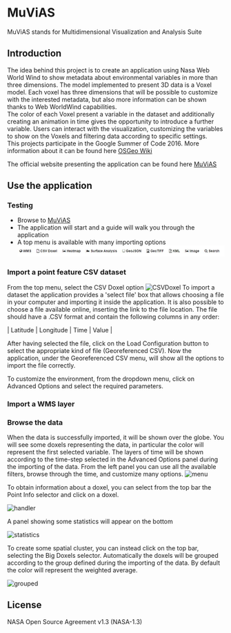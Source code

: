 # MuViAS

MuViAS stands for Multidimensional Visualization and Analysis Suite

## Introduction
The idea behind this project is to create an application using Nasa Web World Wind to show metadata about environmental variables in more than three dimensions. The model implemented to present 3D data is a Voxel model. 
Each voxel has three dimensions that will be possible to customize with the interested metadata, but also more information can be shown thanks to Web WorldWind capabilities. <br> The color of each Voxel present a variable in the dataset and additionally creating an animation in time gives the opportunity to introduce a further variable. 
Users can interact with the visualization, customizing the variables to show on the Voxels and filtering data according to specific settings.<br>
This projects participate in the Google Summer of Code 2016.
More information about it can be found here
[OSGeo Wiki](https//wiki.osgeo.org/wiki/NASA_Web_WorldWind_Multidimension_Visualization_Tool_GSoC_2016)

The official website presenting the application can be found here [MuViAS](http://muvias.eoapps.eu/muvias/)


## Use the application
### Testing
* Browse to [MuViAS](http://muvias.eoapps.eu/muvias/)
* The application will start and a guide will walk you through the application
* A top menu is available with many importing options
![topMenu](documentation/images/topmenu.jpg)
### Import a point feature CSV dataset
From the top menu, select the CSV Doxel option ![CSVDoxel](http://131.175.59.193/gabriele/images/menu_button.jpg)
To import a dataset the application provides a 'select file' box that allows choosing a file in your computer and importing it inside the application.
It is also possible to choose a file available online, inserting the link to the file location. 
The file should have a .CSV format and contain the following columns in any order:

| Latitude | Longitude | Time | Value |

After having selected the file, click on the Load Configuration button to select the appropriate kind of file (Georeferenced CSV).
Now the application, under the Georeferenced CSV menu, will show all the options to import the file correctly.

To customize the environment, from the dropdown menu, click on Advanced Options and select the required parameters.
### Import a WMS layer

### Browse the data

When the data is successfully imported, it will be shown over the globe. You will see some doxels representing the data, in particular the color will represent the first selected variable.
The layers of time will be shown according to the time-step selected in the Advanced Options panel during the importing of the data.
From the left panel  you can use all the available filters, browse through the time, and customize many options.
![menu](http://131.175.59.193/gabriele/images/menu_button.jpg)

To obtain information about a doxel, you can select from the top bar the Point Info selector and click on a doxel. 

![handler](http://131.175.59.193/gabriele/images/click_handler.jpg)

A panel showing some statistics will appear on the bottom

![statistics](http://131.175.59.193/gabriele/images/stat_panel.jpg)


To create some spatial cluster, you can instead click on the top bar, selecting the Big Doxels selector. Automatically the doxels will be grouped according to the group defined during the importing of the data. By default the color will represent the weighted average.

![grouped](http://131.175.59.193/gabriele/images/grouped.jpg)


## License
NASA Open Source Agreement v1.3 (NASA-1.3)


